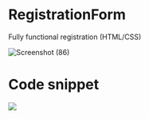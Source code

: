 # RegistrationForm
Fully functional registration (HTML/CSS)


![Screenshot (86)](https://github.com/user-attachments/assets/b047dd30-5f28-43ac-9efb-0e073878c3fe)

# Code snippet
<img src="https://github.com/user-attachments/assets/7624b859-36f1-4b1f-ac85-4d4193b92143">
